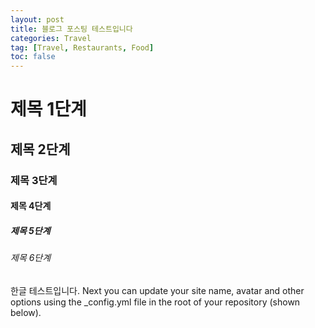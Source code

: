 ```yaml
---
layout: post
title: 블로그 포스팅 테스트입니다
categories: Travel
tag: [Travel, Restaurants, Food]
toc: false
---
```


# 제목 1단계
## 제목 2단계  
### 제목 3단계
#### 제목 4단계
##### 제목 5단계
###### 제목 6단계 
한글 테스트입니다. 
Next you can update your site name, avatar and other options using the _config.yml file in the root of your repository (shown below).

